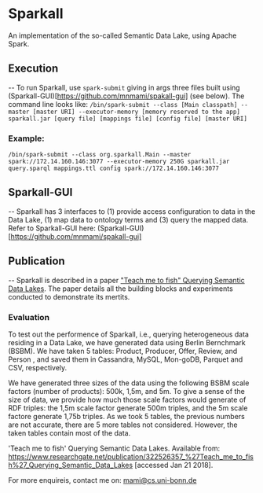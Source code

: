 # Sparkall
An implementation of the so-called Semantic Data Lake, using Apache Spark.

## Execution
--
To run Sparkall, use `spark-submit` giving in args three files built using (Sparkall-GUI)[https://github.com/mnmami/spakall-gui] (see below).
The command line looks like:
`/bin/spark-submit --class [Main classpath] --master [master URI] --executor-memory [memory reserved to the app] sparkall.jar [query file] [mappings file] [config file] [master URI]`

### Example:
`/bin/spark-submit --class org.sparkall.Main --master spark://172.14.160.146:3077 --executor-memory 250G sparkall.jar query.sparql mappings.ttl config spark://172.14.160.146:3077`

## Sparkall-GUI
--
Sparkall has 3 interfaces to (1) provide access configuration to data in the Data Lake, (1) map data to ontology terms and (3) query the mapped data. Refer to Sparkall-GUI here: (Sparkall-GUI)[https://github.com/mnmami/spakall-gui] 

## Publication
--
Sparkall is described in a paper ["Teach me to fish" Querying Semantic Data Lakes](https://www.researchgate.net/publication/322526357_%27Teach_me_to_fish%27_Querying_Semantic_Data_Lakes). The paper details all the building blocks and experiments conducted to demonstrate its mertits.

### Evaluation
To test out the performence of Sparkall, i.e., querying heterogeneous data residing in a Data Lake, we have generated data using Berlin Bernchmark (BSBM). We have taken 5 tables: Product, Producer, Offer, Review, and Person , and saved them in Cassandra, MySQL, Mon-goDB, Parquet and CSV, respectively.

We have generated three sizes of the data using the following BSBM scale factors (number of products): 500k, 1,5m, and 5m. To give a sense of the size of data, we provide how much those scale factors would generate of RDF triples: the 1,5m scale factor generate 500m triples, and the 5m scale factore generate 1,75b triples. As we took 5 tables, the previous numbers are not accurate, there are 5 more tables not considered. However, the taken tables contain most of the data.

'Teach me to fish' Querying Semantic Data Lakes. Available from: https://www.researchgate.net/publication/322526357_%27Teach_me_to_fish%27_Querying_Semantic_Data_Lakes [accessed Jan 21 2018]. 

For more enquireis, contact me on: mami@cs.uni-bonn.de
